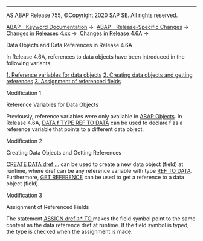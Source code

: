   

* * *

AS ABAP Release 755, ©Copyright 2020 SAP SE. All rights reserved.

[ABAP - Keyword Documentation](javascript:call_link\('abenabap.htm'\)) →  [ABAP - Release-Specific Changes](javascript:call_link\('abennews.htm'\)) →  [Changes in Releases 4.xx](javascript:call_link\('abennews-4.htm'\)) →  [Changes in Release 4.6A](javascript:call_link\('abennews-46a.htm'\)) → 

Data Objects and Data References in Release 4.6A

In Release 4.6A, references to data objects have been introduced in the following variants:

[1\. Reference variables for data objects](#!ABAP_MODIFICATION_1@1@)
[2\. Creating data objects and getting references](#!ABAP_MODIFICATION_2@2@)
[3\. Assignment of referenced fields](#!ABAP_MODIFICATION_3@3@)

Modification 1

Reference Variables for Data Objects

Previously, reference variables were only available in [ABAP Objects](javascript:call_link\('abenabap_objects_oview.htm'\)). In Release 4.6A, [DATA f TYPE REF TO DATA](javascript:call_link\('abapdata_simple.htm'\)) can be used to declare f as a reference variable that points to a different data object.

Modification 2

Creating Data Objects and Getting References

[CREATE DATA dref ...](javascript:call_link\('abapcreate_data.htm'\)) can be used to create a new data object (field) at runtime, where dref can be any reference variable with type [REF TO DATA](javascript:call_link\('abapdata_simple.htm'\)). Furthermore, [GET REFERENCE](javascript:call_link\('abapget_reference.htm'\)) can be used to get a reference to a data object (field).

Modification 3

Assignment of Referenced Fields

The statement [ASSIGN dref->\* TO <fs>](javascript:call_link\('abapassign_mem_area_dynamic_dobj.htm'\)) makes the field symbol <fs> point to the same content as the data reference dref at runtime. If the field symbol is typed, the type is checked when the assignment is made.